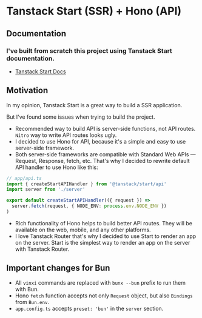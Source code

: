 # Tanstack Start (SSR) + Hono (API)

## Documentation

### I've built from scratch this project using Tanstack Start documentation.

- [Tanstack Start Docs](https://tanstack.com/router/latest/docs/framework/react/start/build-from-scratch)

## Motivation

In my opinion, Tanstack Start is a great way to build a SSR application.

But I've found some issues when trying to build the project.

- Recommended way to build API is server-side functions, not API routes. `Nitro` way to write API routes looks ugly.
- I decided to use Hono for API, because it's a simple and easy to use server-side framework.
- Both server-side frameworks are compatible with Standard Web APIs — Request, Response, fetch, etc. That's why I decided to rewrite default API handler to use Hono like this:

```ts
// app/api.ts
import { createStartAPIHandler } from '@tanstack/start/api'
import server from './server'

export default createStartAPIHandler(({ request }) =>
  server.fetch(request, { NODE_ENV: process.env.NODE_ENV })
)
```

- Rich functionality of Hono helps to build better API routes. They will be available on the web, mobile, and any other platforms.
- I love Tanstack Router that's why I decided to use Start to render an app on the server. Start is the simplest way to render an app on the server with Tanstack Router.

## Important changes for Bun

- All `vinxi` commands are replaced with `bunx --bun` prefix to run them with Bun.
- Hono `fetch` function accepts not only `Request` object, but also `Bindings` from `Bun.env`.
- `app.config.ts` accepts `preset: 'bun'` in the `server` section.
